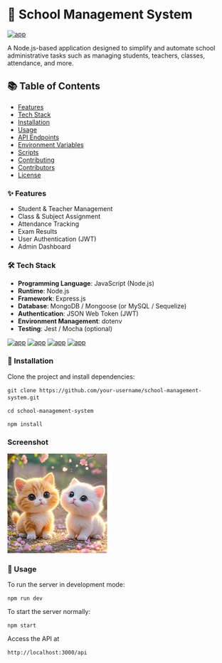 # 🏫 School Management System

[![app](https://img.shields.io/badge/school_management_system-Administrator-Green)](https://getbootstrap.com)

A Node.js-based application designed to simplify and automate school administrative tasks such as managing students, teachers, classes, attendance, and more.
## 📚 Table of Contents
 - [Features](https://www.freecodecamp.org/news/web-app-projects/)
 - [Tech Stack]( https://www.freecodecamp.org/news/what-is-a-tech-stack/)
 - [Installation]( https://react.dev/learn/start-a-new-react-project)
 - [Usage](https://expressjs.com/en/starter/installing.html)
 - [API Endpoints](https://developer.mozilla.org/en-US/docs/Glossary/REST)
 - [Environment Variables]( https://www.npmjs.com/package/dotenv)
 - [Scripts]( https://docs.npmjs.com/cli/v7/using-npm/scripts)
 - [Contributing](https://opensource.guide/how-to-contribute/)
 - [Contributors](https://allcontributors.org/docs/en/overview)
 - [License](https://choosealicense.com/)
 ### ✨ Features
- Student & Teacher Management
- Class & Subject Assignment
- Attendance Tracking
- Exam Results
- User Authentication (JWT)
- Admin Dashboard
### 🛠 Tech Stack
- **Programming Language**: JavaScript (Node.js)
- **Runtime**: Node.js
- **Framework**: Express.js
- **Database**: MongoDB / Mongoose (or MySQL / Sequelize)
- **Authentication**: JSON Web Token (JWT)
- **Environment Management**: dotenv
- **Testing**: Jest / Mocha (optional)

[![app](https://img.shields.io/badge/Node.js-18.x-Green)](https://getbootstrap.com)
[![app](https://img.shields.io/badge/Express.js-Framwprk-blue)](https://getbootstrap.com)
[![app](https://img.shields.io/badge/MongoDB-Database-Green)](https://getbootstrap.com)
[![app](https://img.shields.io/badge/Licenes-MIT-blue)](https://getbootstrap.com)
### 🚀 Installation
Clone the project and install dependencies:

``` 
git clone https://github.com/your-username/school-management-system.git
```
```
cd school-management-system
```
```
npm install
```
### Screenshot
![alt text](image.png)
### 🔧 Usage
To run the server in development mode:

```
npm run dev
```
To start the server normally:

```
npm start
```
Access the API at
```
http://localhost:3000/api
```